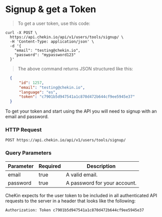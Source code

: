 # Signup & get a Token

> To get a user token, use this code:


```shell
curl -X POST \
  https://api.chekin.io/api/v1/users/tools/signup/ \
  -H 'Content-Type: application/json' \
  -d '{
    "email": "testing@chekin.io",
    "password": "mypassword123"
  }'
```

> The above command returns JSON structured like this:

```json
  {
      "id": 1257,
      "email": "testing@chekin.io",
      "language": "es",
      "token": "c7901b5d947541a1c870d472b644cf9ee5945e37"
  }
```

To get your token and start using the API you will need to signup with an email and password. 

### HTTP Request

`POST https://api.chekin.io/api/v1/users/tools/signup/`

### Query Parameters

Parameter | Required | Description
--------- | -------- | -----------
email | true | A valid email.
password | true | A password for your account.

CheKin expects for the user token to be included in all authenticated API requests to the server in a header that looks like the following:

`Authorization: Token c7901b5d947541a1c870d472b644cf9ee5945e37`


